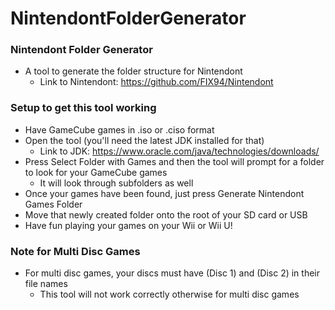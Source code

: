 # NintendontFolderGenerator

### Nintendont Folder Generator
* A tool to generate the folder structure for Nintendont
    * Link to Nintendont: https://github.com/FIX94/Nintendont

### Setup to get this tool working
* Have GameCube games in .iso or .ciso format
* Open the tool (you'll need the latest JDK installed for that)
    * Link to JDK: https://www.oracle.com/java/technologies/downloads/
* Press Select Folder with Games and then the tool will prompt for a folder to look for your GameCube games
    * It will look through subfolders as well
* Once your games have been found, just press Generate Nintendont Games Folder
* Move that newly created folder onto the root of your SD card or USB
* Have fun playing your games on your Wii or Wii U!

### Note for Multi Disc Games
* For multi disc games, your discs must have (Disc 1) and (Disc 2) in their file names
  * This tool will not work correctly otherwise for multi disc games